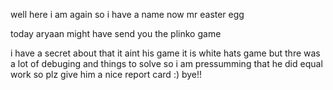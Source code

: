 well here i am again so i have a name now mr easter egg


today aryaan might have send you the plinko game 

i have a secret about that it aint his game it is white hats game 
but thre was a lot of debuging and things to solve so i am pressumming that he did equal work 
so plz give him a nice report card :)  bye!!
